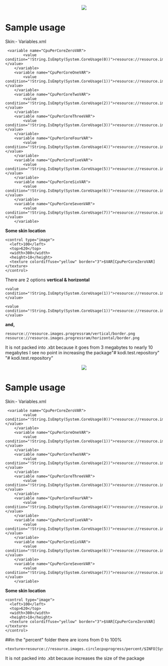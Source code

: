 <p align="center">
  <img src="https://i.ibb.co/MMHRwBG/2020-12-19-21h23-35.png">
</p>

# **Sample usage**

Skin:-  Variables.xml

```
 <variable name="CpuPerCoreZeroVAR">
		<value condition="!String.IsEmpty(System.CoreUsage(0))">resource://resource.images.progressram/hotizontal/$INFO[System.CoreUsage(0),,.png]</value>
	</variable>
	<variable name="CpuPerCoreOneVAR">
		<value condition="!String.IsEmpty(System.CoreUsage(1))">resource://resource.images.progressram/hotizontal/$INFO[System.CoreUsage(1),,.png]</value>
	</variable>
	<variable name="CpuPerCoreTwoVAR">
		<value condition="!String.IsEmpty(System.CoreUsage(2))">resource://resource.images.progressram/hotizontal/$INFO[System.CoreUsage(2),,.png]</value>
	</variable>
	<variable name="CpuPerCoreThreeVAR">
		<value condition="!String.IsEmpty(System.CoreUsage(3))">resource://resource.images.progressram/hotizontal/$INFO[System.CoreUsage(3),,.png]</value>
	</variable>
	<variable name="CpuPerCoreFourVAR">
		<value condition="!String.IsEmpty(System.CoreUsage(4))">resource://resource.images.progressram/$INFO[System.CoreUsage(4),,.png]</value>
	</variable>
	<variable name="CpuPerCoreFiveVAR">
		<value condition="!String.IsEmpty(System.CoreUsage(5))">resource://resource.images.progressram/hotizontal/$INFO[System.CoreUsage(5),,.png]</value>
	</variable>
	<variable name="CpuPerCoreSixVAR">
		<value condition="!String.IsEmpty(System.CoreUsage(6))">resource://resource.images.progressram/hotizontal/$INFO[System.CoreUsage(6),,.png]</value>
	</variable>
	<variable name="CpuPerCoreSevenVAR">
		<value condition="!String.IsEmpty(System.CoreUsage(7))">resource://resource.images.progressram/hotizontal/$INFO[System.CoreUsage(7),,.png]</value>
	</variable>
```

**Some skin location**
```
<control type="image">
  <left>100</left>
  <top>620</top>
  <width>300</width>
  <height>18</height>
  <texture colordiffuse="yellow" border="3">$VAR[CpuPerCoreZeroVAR]</texture>
</control>
```

There are 2 options **vertical & horizontal**
```
<value condition="!String.IsEmpty(System.CoreUsage(1))">resource://resource.images.progressram/hotizontal/$INFO[System.CoreUsage(1),,.png]</value>

<value condition="!String.IsEmpty(System.CoreUsage(1))">resource://resource.images.progressram/vertical/$INFO[System.CoreUsage(1),,.png]</value>
```
**and,**

```
resource://resource.images.progressram/vertical/border.png
resource://resource.images.progressram/horizontal/border.png
```
It is not packed into .xbt because it goes from 3 megabytes to nearly 10 megabytes
I see no point in increasing the package"# kodi.test.repository" 
"# kodi.test.repository" 



<p align="center">
  <img src="https://i.ibb.co/02w5hM5/2020-12-30-23h18-16.png">
</p>

# **Sample usage**

Skin:-  Variables.xml

```
 <variable name="CpuPerCoreZeroVAR">
		<value condition="!String.IsEmpty(System.CoreUsage(0))">resource://resource.images.circlecpuprogress/$INFO[System.CoreUsage(0),,.png]</value>
	</variable>
	<variable name="CpuPerCoreOneVAR">
		<value condition="!String.IsEmpty(System.CoreUsage(1))">resource://resource.images.circlecpuprogress/$INFO[System.CoreUsage(1),,.png]</value>
	</variable>
	<variable name="CpuPerCoreTwoVAR">
		<value condition="!String.IsEmpty(System.CoreUsage(2))">resource://resource.images.circlecpuprogress/$INFO[System.CoreUsage(2),,.png]</value>
	</variable>
	<variable name="CpuPerCoreThreeVAR">
		<value condition="!String.IsEmpty(System.CoreUsage(3))">resource://resource.images.circlecpuprogress/hotizontal/$INFO[System.CoreUsage(3),,.png]</value>
	</variable>
	<variable name="CpuPerCoreFourVAR">
		<value condition="!String.IsEmpty(System.CoreUsage(4))">resource://resource.images.circlecpuprogress/$INFO[System.CoreUsage(4),,.png]</value>
	</variable>
	<variable name="CpuPerCoreFiveVAR">
		<value condition="!String.IsEmpty(System.CoreUsage(5))">resource://resource.images.circlecpuprogress/$INFO[System.CoreUsage(5),,.png]</value>
	</variable>
	<variable name="CpuPerCoreSixVAR">
		<value condition="!String.IsEmpty(System.CoreUsage(6))">resource://resource.images.circlecpuprogress/$INFO[System.CoreUsage(6),,.png]</value>
	</variable>
	<variable name="CpuPerCoreSevenVAR">
		<value condition="!String.IsEmpty(System.CoreUsage(7))">resource://resource.images.circlecpuprogress/$INFO[System.CoreUsage(7),,.png]</value>
	</variable>
```

**Some skin location**
```
<control type="image">
  <left>100</left>
  <top>620</top>
  <width>300</width>
  <height>18</height>
  <texture colordiffuse="yellow" border="3">$VAR[CpuPerCoreZeroVAR]</texture>
</control>
```

##in the "percent" folder there are icons from 0 to 100%

```
<texture>resource://resource.images.circlecpuprogress/percent/$INFO[System.CPUUsage].png<texture>

```
It is not packed into .xbt because increases the size of the package